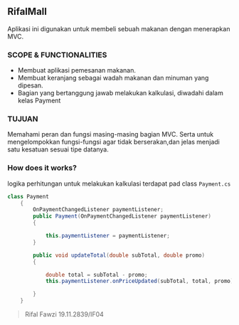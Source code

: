 ## RifalMall

Aplikasi ini digunakan untuk membeli sebuah makanan dengan menerapkan MVC.

### SCOPE & FUNCTIONALITIES
- Membuat aplikasi pemesanan makanan.
- Membuat keranjang sebagai wadah makanan dan minuman yang dipesan.
- Bagian yang bertanggung jawab melakukan kalkulasi, diwadahi dalam kelas Payment

### TUJUAN
Memahami peran dan fungsi masing-masing bagian MVC. Serta untuk mengelompokkan fungsi-fungsi 
agar tidak berserakan,dan jelas menjadi satu kesatuan sesuai tipe datanya. 

### How does it works?
logika perhitungan untuk melakukan kalkulasi terdapat pad class `Payment.cs`
``` csharp
class Payment
    {
        OnPaymentChangedListener paymentListener;
        public Payment(OnPaymentChangedListener paymentListener)
        {

            this.paymentListener = paymentListener;
        }

        public void updateTotal(double subTotal, double promo)
        {

            double total = subTotal - promo;
            this.paymentListener.onPriceUpdated(subTotal, total, promo);

        }
    }
```
> Rifal Fawzi 19.11.2839/IF04
